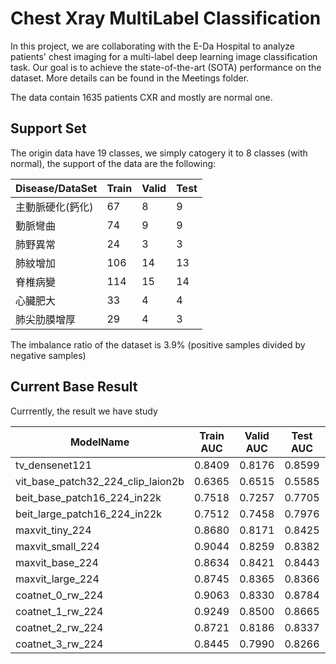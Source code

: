 # Chest Xray MultiLabel Classification

In this project, we are collaborating with the E-Da Hospital to analyze patients' chest imaging for a multi-label deep learning image classification task. Our goal is to achieve the state-of-the-art (SOTA) performance on the dataset. More details can be found in the Meetings folder.

The data contain 1635 patients CXR and mostly are normal one.

## Support Set

The origin data have 19 classes, we simply catogery it to 8 classes (with normal), the support of the data are the following:

| Disease/DataSet        | Train | Valid | Test |
|------------------|--------|---------|---------|
| 主動脈硬化(鈣化)   | 67     | 8       | 9       |
| 動脈彎曲         | 74     | 9       | 9       |
| 肺野異常         | 24     | 3       | 3       |
| 肺紋增加         | 106    | 14      | 13      |
| 脊椎病變         | 114    | 15      | 14      |
| 心臟肥大         | 33     | 4       | 4       |
| 肺尖肋膜增厚      | 29     | 4       | 3       |

The imbalance ratio of the dataset is 3.9% (positive samples divided by negative samples)

## Current Base Result

Currrently, the result we have study 

| ModelName | Train AUC | Valid AUC | Test AUC | params(M) |
|-----------|-----------|-----------|----------|--------|
|tv_densenet121|0.8409|0.8176|0.8599|7.98|
|vit_base_patch32_224_clip_laion2b|0.6365|0.6515|0.5585|88.2|
|beit_base_patch16_224_in22k|0.7518|0.7257|0.7705|102.56|
|beit_large_patch16_224_in22k|0.7512|0.7458|0.7976|<a class="max">325.79</a>|
|maxvit_tiny_224|0.8680|0.8171|0.8425|30.92|
|maxvit_small_224|0.9044|0.8259|0.8382|68.93|
|maxvit_base_224|0.8634|0.8421|0.8443|119.47|
|maxvit_large_224|0.8745|0.8365|0.8366|211.79|
|coatnet_0_rw_224|0.9063|0.8330|<a class="max">0.8784</a>|27.44|
|coatnet_1_rw_224|<a class="max">0.9249</a>|<a class="max">0.8500</a>|0.8665|41.72|
|coatnet_2_rw_224|0.8721|0.8186|0.8337|73.89|
|coatnet_3_rw_224|0.8445|0.7990|0.8266|165.17|